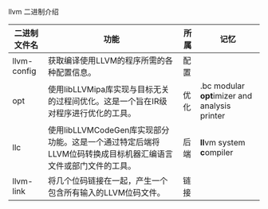 



llvm 二进制介绍

| 二进制文件名 | 功能                                                         | 所属 | 记忆                                           |
| ------------ | ------------------------------------------------------------ | ---- | ---------------------------------------------- |
| llvm-config  | 获取编译使用LLVM的程序所需的各种配置信息。                   | 配置 |                                                |
| opt          | 使用libLLVMipa库实现与目标无关的过程间优化。这是一个旨在IR级对程序进行优化的工具。 | 优化 | .bc modular **opt**imizer and analysis printer |
| llc          | 使用libLLVMCodeGen库实现部分功能。这是一个通过特定后端将LLVM位码转换成目标机器汇编语言文件或部门文件的工具。 | 后端 | **ll**vm system **c**ompiler                   |
| llvm-link    | 将几个位码链接在一起，产生一个包含所有输入的LLVM位码文件。   | 链接 |                                                |